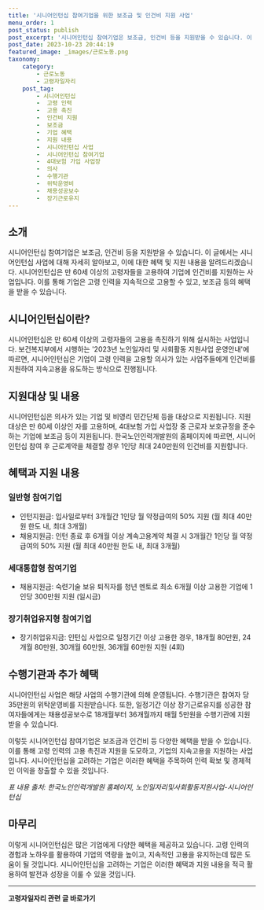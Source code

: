 ```yaml
---
title: '시니어인턴십 참여기업을 위한 보조금 및 인건비 지원 사업'
menu_order: 1
post_status: publish
post_excerpt: '시니어인턴십 참여기업은 보조금, 인건비 등을 지원받을 수 있습니다. 이 글에서는 시니어인턴십 사업에 대해 자세히 알아보고, 이에 대한 혜택 및 지원 내용을 알려드리겠습니다. 시니어인턴십은 만 60세 이상의 고령자들을 고용하여 기업에 인건비를 지원하는 사업입니다. 이를 통해 기업은 고령 인력을 지속적으로 고용할 수 있고, 보조금 등의 혜택을 받을 수 있습니다.'
post_date: 2023-10-23 20:44:19
featured_image: _images/근로노동.png
taxonomy:
    category:
        - 근로노동
        - 고령자일자리
    post_tag:
        - 시니어인턴십
        -  고령 인력
        -  고용 촉진
        -  인건비 지원
        -  보조금
        -  기업 혜택
        -  지원 내용
        -  시니어인턴십 사업
        -  시니어인턴십 참여기업
        -  4대보험 가입 사업장
        -  의사
        -  수행기관
        -  위탁운영비
        -  채용성공보수
        -  장기근로유지
---
```




## 소개

시니어인턴십 참여기업은 보조금, 인건비 등을 지원받을 수 있습니다. 이 글에서는 시니어인턴십 사업에 대해 자세히 알아보고, 이에 대한 혜택 및 지원 내용을 알려드리겠습니다. 시니어인턴십은 만 60세 이상의 고령자들을 고용하여 기업에 인건비를 지원하는 사업입니다. 이를 통해 기업은 고령 인력을 지속적으로 고용할 수 있고, 보조금 등의 혜택을 받을 수 있습니다.

## 시니어인턴십이란?

시니어인턴십은 만 60세 이상의 고령자들의 고용을 촉진하기 위해 실시하는 사업입니다. 보건복지부에서 시행하는 '2023년 노인일자리 및 사회활동 지원사업 운영안내'에 따르면, 시니어인턴십은 기업이 고령 인력을 고용할 의사가 있는 사업주들에게 인건비를 지원하여 지속고용을 유도하는 방식으로 진행됩니다.

## 지원대상 및 내용

시니어인턴십은 의사가 있는 기업 및 비영리 민간단체 등을 대상으로 지원됩니다. 지원 대상은 만 60세 이상인 자를 고용하며, 4대보험 가입 사업장 중 근로자 보호규정을 준수하는 기업에 보조금 등이 지원됩니다. 한국노인인력개발원의 홈페이지에 따르면, 시니어인턴십 참여 후 근로계약을 체결할 경우 1인당 최대 240만원의 인건비를 지원합니다.

## 혜택과 지원 내용

### 일반형 참여기업
- 인턴지원금: 입사일로부터 3개월간 1인당 월 약정급여의 50% 지원 (월 최대 40만원 한도 내, 최대 3개월)
- 채용지원금: 인턴 종료 후 6개월 이상 계속고용계약 체결 시 3개월간 1인당 월 약정급여의 50% 지원 (월 최대 40만원 한도 내, 최대 3개월)

### 세대통합형 참여기업
- 채용지원금: 숙련기술 보유 퇴직자를 청년 멘토로 최소 6개월 이상 고용한 기업에 1인당 300만원 지원 (일시금)

### 장기취업유지형 참여기업
- 장기취업유지금: 인턴십 사업으로 일정기간 이상 고용한 경우, 18개월 80만원, 24개월 80만원, 30개월 60만원, 36개월 60만원 지원 (4회)

## 수행기관과 추가 혜택

시니어인턴십 사업은 해당 사업의 수행기관에 의해 운영됩니다. 수행기관은 참여자 당 35만원의 위탁운영비를 지원받습니다. 또한, 일정기간 이상 장기근로유지를 성공한 참여자들에게는 채용성공보수로 18개월부터 36개월까지 매월 5만원을 수행기관에 지원받을 수 있습니다.

이렇듯 시니어인턴십 참여기업은 보조금과 인건비 등 다양한 혜택을 받을 수 있습니다. 이를 통해 고령 인력의 고용 촉진과 지원을 도모하고, 기업의 지속고용을 지원하는 사업입니다. 시니어인턴십을 고려하는 기업은 이러한 혜택을 주목하여 인력 확보 및 경제적인 이익을 창출할 수 있을 것입니다.

*표 내용 출처: 한국노인인력개발원 홈페이지, 노인일자리및사회활동지원사업-시니어인턴십*

## 마무리

이렇게 시니어인턴십은 많은 기업에게 다양한 혜택을 제공하고 있습니다. 고령 인력의 경험과 노하우를 활용하여 기업의 역량을 높이고, 지속적인 고용을 유지하는데 많은 도움이 될 것입니다. 시니어인턴십을 고려하는 기업은 이러한 혜택과 지원 내용을 적극 활용하여 발전과 성장을 이룰 수 있을 것입니다.
<!-- wp:separator -->
<hr class="wp-block-separator has-alpha-channel-opacity"/>
<!-- /wp:separator -->

<!-- wp:group {"backgroundColor":"base","layout":{"type":"constrained"}} -->
<div class="wp-block-group has-base-background-color has-background"><!-- wp:paragraph {"align":"center","fontSize":"medium"} -->
<p class="has-text-align-center has-large-font-size"><strong>고령자일자리 관련 글 바로가기</strong></p>
<!-- /wp:paragraph -->


<!-- wp:latest-posts
{"categories":[{"id":10558,"count":19,"description":"","link":"https://uknowlaw.com/category/%ea%b3%a0%eb%a0%b9%ec%9e%90%ec%9d%bc%ec%9e%90%eb%a6%ac/","name":"고령자일자리","slug":"고령자일자리","taxonomy":"category","parent":0,"meta":[],"_links":{"self":[{"href":"https://uknowlaw.com/wp-json/wp/v2/categories/10558"}],"collection":[{"href":"https://uknowlaw.com/wp-json/wp/v2/categories"}],"about":[{"href":"https://uknowlaw.com/wp-json/wp/v2/taxonomies/category"}],"wp:post_type":[{"href":"https://uknowlaw.com/wp-json/wp/v2/posts?categories=10558"}],"curies":[{"name":"wp","href":"https://api.w.org/{rel}","templated":true}]}}],"postsToShow":100,"excerptLength":28,"postLayout":"grid","columns":2,"featuredImageAlign":"left","featuredImageSizeSlug":"large","fontSize":"medium"} /--></div>
<!-- /wp:group -->